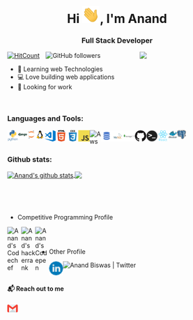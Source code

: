 <h1 align="center">Hi <img src="https://raw.githubusercontent.com/ABSphreak/ABSphreak/master/gifs/Hi.gif" width="40px" />, I'm Anand</h1>
<h3 align='center'>Full Stack Developer</h3>
<img align='right' src='https://octodex.github.com/images/hula_loop_octodex03.gif' width='200"'>

[![HitCount](http://hits.dwyl.com/aanu1143/aanu1143.svg)](http://hits.dwyl.com/aanu1143/aanu1143)&emsp;![GitHub followers](https://img.shields.io/github/followers/aanu1143?style=social)


- :microscope: Learning web Technologies
- :computer: Love building web applications
- :briefcase: Looking for work


<br />

### Languages and Tools:

<img align="left" src="https://raw.githubusercontent.com/devicons/devicon/master/icons/python/python-original-wordmark.svg" alt="python" width="25" height="25" />
<img align="left" src="https://raw.githubusercontent.com/github/explore/80688e429a7d4ef2fca1e82350fe8e3517d3494d/topics/django/django.png" alt="django" width="20" height="20"/>

<img align="left" src="https://raw.githubusercontent.com/github/explore/80688e429a7d4ef2fca1e82350fe8e3517d3494d/topics/jupyter-notebook/jupyter-notebook.png" alt="jupyter" width="20" height="20"/>
<img align="left" src="https://raw.githubusercontent.com/github/explore/80688e429a7d4ef2fca1e82350fe8e3517d3494d/topics/linux/linux.png" alt="linux" width="20" height="20"/>
<img align="left" alt="Visual Studio Code" width="26px" src="https://raw.githubusercontent.com/github/explore/80688e429a7d4ef2fca1e82350fe8e3517d3494d/topics/visual-studio-code/visual-studio-code.png" />
<img align="left" alt="HTML5" width="26px" src="https://raw.githubusercontent.com/github/explore/80688e429a7d4ef2fca1e82350fe8e3517d3494d/topics/html/html.png" />
<img align="left" alt="CSS3" width="26px" src="https://raw.githubusercontent.com/github/explore/80688e429a7d4ef2fca1e82350fe8e3517d3494d/topics/css/css.png" />
<img align="left" alt="JavaScript" width="26px" src="https://raw.githubusercontent.com/github/explore/80688e429a7d4ef2fca1e82350fe8e3517d3494d/topics/javascript/javascript.png" />
<img align="left" alt="Aws" width="26px" src="https://raw.githubusercontent.com/dereknguyen269/dereknguyen269/master/images/aws.png" />
<img align="left" alt="SQL" width="26px" src="https://raw.githubusercontent.com/github/explore/80688e429a7d4ef2fca1e82350fe8e3517d3494d/topics/sql/sql.png" />
<img align="left" alt="MySQL" width="26px" src="https://raw.githubusercontent.com/github/explore/80688e429a7d4ef2fca1e82350fe8e3517d3494d/topics/mysql/mysql.png" />
<img align="left" alt="MongoDB" width="26px" src="https://raw.githubusercontent.com/github/explore/80688e429a7d4ef2fca1e82350fe8e3517d3494d/topics/mongodb/mongodb.png" />
<img align="left" alt="GitHub" width="26px" src="https://raw.githubusercontent.com/github/explore/78df643247d429f6cc873026c0622819ad797942/topics/github/github.png" />
<img align="left" alt="HTML5" width="26px" src="https://raw.githubusercontent.com/github/explore/80688e429a7d4ef2fca1e82350fe8e3517d3494d/topics/terminal/terminal.png" />
<img align="left" src="https://raw.githubusercontent.com/devicons/devicon/master/icons/react/react-original-wordmark.svg" alt="react" width="25" height="25" />
<img align="left" src="https://raw.githubusercontent.com/devicons/devicon/master/icons/docker/docker-original-wordmark.svg" alt="docker" width="20" height="20"/>

<img align="left" src="https://raw.githubusercontent.com/github/explore/80688e429a7d4ef2fca1e82350fe8e3517d3494d/topics/postgresql/postgresql.png" alt="postgres" width="20" height="20"/>


<br /><br />

### Github stats:

<a href="https://github.com/aanu1143/github-readme-stats">
  <img align="center" src="https://github-readme-stats.vercel.app/api?username=aanu1143&show_icons=true&include_all_commits=true&theme=radical" alt="Anand's github stats" />
</a>
<a href="https://github.com/aanu1143/github-readme-stats">
  <img align="center" src="https://github-readme-stats.vercel.app/api/top-langs/?username=aanu1143&layout=compact&theme=radical" />
</a>

<br /><br /><br />
 <ul>
 <li>Competitive Programming Profile</li>
 </ul>

<a href="https://www.codechef.com/users/anandm1143" title='Codechef'>
    <img align="left" alt="Anand's Codechef" width="32px" src="https://cdn.jsdelivr.net/npm/simple-icons@v3/icons/codechef.svg" />
</a>
<a href="https://www.hackerrank.com/aanu1143" title='Hackerrank'>
    <img align="left" alt="Anand's hackerrank" width="32px" src="https://cdn.jsdelivr.net/npm/simple-icons@3.2.0/icons/hackerrank.svg" />
</a>
<a href="https://codepen.io/aanu1143" title='Codepen'>
    <img align="left" alt="Anand's Codepen" width="32px" src="https://cdn.jsdelivr.net/npm/simple-icons@3.2.0/icons/codepen.svg" />
</a>

<br /><br />

 <ul>
 <li>Other Profile</li>
 </ul>

 <a href="https://www.linkedin.com/in/anand-biswas-057356153" title='LinkedIn'>
    <img align="left" alt="Anand's LinkedIn" width="32px" src="https://github.com/aanu1143/aanu1143/blob/master/images/linkedin.png?raw=true" />
</a>
 <a href="https://twitter.com/AnandBiswas" title='Twitter'>
    <img align="left" alt="Anand Biswas | Twitter" src="https://img.icons8.com/fluent/32/000000/twitter.png" />
</a>

<br /><br />

#### :mailbox_with_mail: Reach out to me 
[![E-Mail](https://github.com/aanu1143/aanu1143/blob/master/images/email.png?raw=true)](mailto:anandmaya48@gmail.com)
